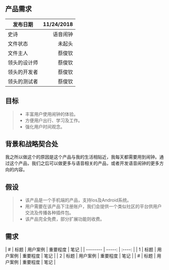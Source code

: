 ## 产品需求
| 发布日期 | 11/24/2018 |
| --------   | -----:  |
| 史诗 | 语音闹钟 | 
| 文件状态 | 未起头 | 
| 文件主人 | 蔡俊钦 | 
| 领头的设计师  | 蔡俊钦 | 
| 领头的开发者  | 蔡俊钦 | 
| 领头的测试者  | 蔡俊钦 | 

## 目标
> * 丰富用户使用闹钟的体验。
> * 方便用户出行、学习及工作。
> * 强化用户时间观念。

## 背景和战略契合处
我之所以做这个的原因是这个产品与我的生活相贴近，我每天都需要用到闹钟。通过这个产品，我们之后可以做更多与语音相关的产品，或者开发语音闹钟的更多方向的内容。

## 假设
> * 该产品是一个手机端的产品，支持Ios及Android系统。
> * 用户需要在该产品下注册账户，我们会提供一个类似社区的平台供用户交流及传播各种插件包。
> * 该产品完全免费，部分扩展功能则收费。

## 需求
| # | 标题 | 用户案例 | 重要程度 | 笔记 |
| --------   | -----:  | :----:  |
| 1 | 标题 | 用户案例 | 重要程度 | 笔记 |
| 2 | 标题 | 用户案例 | 重要程度 | 笔记 |
| # | 标题 | 用户案例 | 重要程度 | 笔记 |
